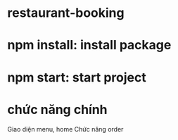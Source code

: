 # restaurant-booking
# npm install: install package
# npm start: start project
# chức năng chính
Giao diện menu, home
Chức năng order
